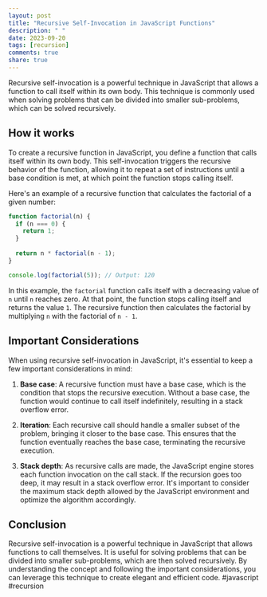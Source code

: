 ```yaml
---
layout: post
title: "Recursive Self-Invocation in JavaScript Functions"
description: " "
date: 2023-09-20
tags: [recursion]
comments: true
share: true
---
```


Recursive self-invocation is a powerful technique in JavaScript that allows a function to call itself within its own body. This technique is commonly used when solving problems that can be divided into smaller sub-problems, which can be solved recursively.

## How it works

To create a recursive function in JavaScript, you define a function that calls itself within its own body. This self-invocation triggers the recursive behavior of the function, allowing it to repeat a set of instructions until a base condition is met, at which point the function stops calling itself.

Here's an example of a recursive function that calculates the factorial of a given number:

```javascript
function factorial(n) {
  if (n === 0) {
    return 1;
  }
  
  return n * factorial(n - 1);
}

console.log(factorial(5)); // Output: 120
```

In this example, the `factorial` function calls itself with a decreasing value of `n` until `n` reaches zero. At that point, the function stops calling itself and returns the value `1`. The recursive function then calculates the factorial by multiplying `n` with the factorial of `n - 1`.

## Important Considerations

When using recursive self-invocation in JavaScript, it's essential to keep a few important considerations in mind:

1. **Base case**: A recursive function must have a base case, which is the condition that stops the recursive execution. Without a base case, the function would continue to call itself indefinitely, resulting in a stack overflow error.

2. **Iteration**: Each recursive call should handle a smaller subset of the problem, bringing it closer to the base case. This ensures that the function eventually reaches the base case, terminating the recursive execution.

3. **Stack depth**: As recursive calls are made, the JavaScript engine stores each function invocation on the call stack. If the recursion goes too deep, it may result in a stack overflow error. It's important to consider the maximum stack depth allowed by the JavaScript environment and optimize the algorithm accordingly.

## Conclusion

Recursive self-invocation is a powerful technique in JavaScript that allows functions to call themselves. It is useful for solving problems that can be divided into smaller sub-problems, which are then solved recursively. By understanding the concept and following the important considerations, you can leverage this technique to create elegant and efficient code. #javascript #recursion